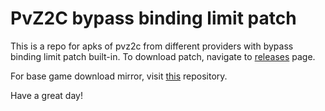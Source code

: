 # PvZ2C bypass binding limit patch
This is a repo for apks of pvz2c from different providers with bypass binding limit patch built-in. To download patch, navigate to [releases](https://github.com/CyberSteve777/pvz2c_bypass_binding_limit_patch/releases) page.

For base game download mirror, visit [this](https://github.com/Archiver2c/pvz2c-mirror/releases) repository.

Have a great day!
